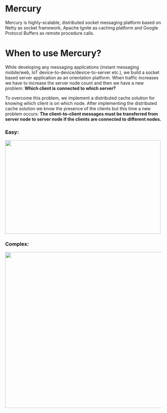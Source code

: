 # Mercury
Mercury is highly-scalable, distributed socket messaging platform based on Netty as socket framework, Apache Ignite as caching platform and Google Protocol Buffers as remote procedure calls.

# When to use Mercury?
While developing any messaging applications (instant messaging mobile/web, IoT device-to-device/device-to-server etc.), we build a socket based server application as an orientation platform. When traffic increases we have to increase the server node count and then we have a new problem: **Which client is connected to which server?**

To overcome this problem, we implement a distributed cache solution for knowing which client is on which node. After implementing the distributed cache solution we know the presence of the clients but this time a new problem occurs: **The client-to-client messages must be transferred from server node to server node if the clients are connected to different nodes.**  

### Easy:
<img src="https://preview.ibb.co/mCT3Ud/Screen_Shot_2018_06_12_at_16_14_22.png" width="500" height="300">

### Complex:
<img src="https://preview.ibb.co/eZp7Ny/Screen_Shot_2018_06_12_at_16_14_14.png" width="800" height="500">
